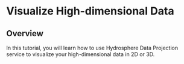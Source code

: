 # Visualize High-dimensional Data

## Overview

In this tutorial, you will learn how to use Hydrosphere Data Projection service to visualize your high-dimensional data in 2D or 3D. 

